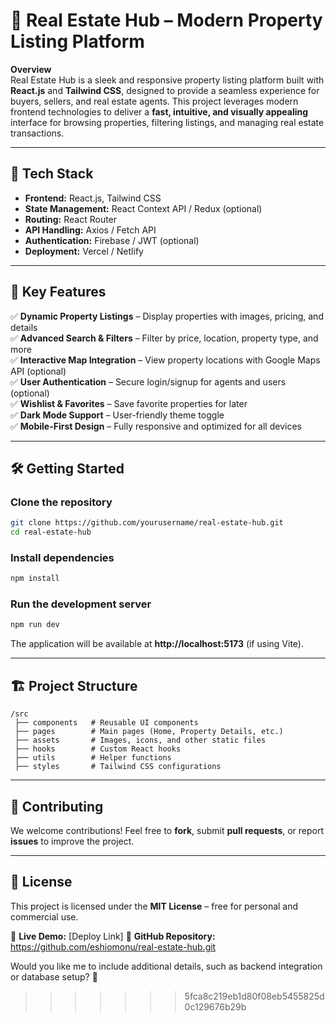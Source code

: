 # 🏡 Real Estate Hub – Modern Property Listing Platform

**Overview**  
Real Estate Hub is a sleek and responsive property listing platform built with **React.js** and **Tailwind CSS**, designed to provide a seamless experience for buyers, sellers, and real estate agents. This project leverages modern frontend technologies to deliver a **fast, intuitive, and visually appealing** interface for browsing properties, filtering listings, and managing real estate transactions.

---

## 🚀 **Tech Stack**

- **Frontend:** React.js, Tailwind CSS
- **State Management:** React Context API / Redux (optional)
- **Routing:** React Router
- **API Handling:** Axios / Fetch API
- **Authentication:** Firebase / JWT (optional)
- **Deployment:** Vercel / Netlify

---

## 📌 **Key Features**

✅ **Dynamic Property Listings** – Display properties with images, pricing, and details  
✅ **Advanced Search & Filters** – Filter by price, location, property type, and more  
✅ **Interactive Map Integration** – View property locations with Google Maps API (optional)  
✅ **User Authentication** – Secure login/signup for agents and users (optional)  
✅ **Wishlist & Favorites** – Save favorite properties for later  
✅ **Dark Mode Support** – User-friendly theme toggle  
✅ **Mobile-First Design** – Fully responsive and optimized for all devices

---

## 🛠️ **Getting Started**

### **Clone the repository**

```bash
git clone https://github.com/yourusername/real-estate-hub.git
cd real-estate-hub
```

### **Install dependencies**

```bash
npm install
```

### **Run the development server**

```bash
npm run dev
```

The application will be available at **http://localhost:5173** (if using Vite).

---

## 🏗️ **Project Structure**

```
/src
 ├── components   # Reusable UI components
 ├── pages        # Main pages (Home, Property Details, etc.)
 ├── assets       # Images, icons, and other static files
 ├── hooks        # Custom React hooks
 ├── utils        # Helper functions
 ├── styles       # Tailwind CSS configurations
```

---

## 📢 **Contributing**

We welcome contributions! Feel free to **fork**, submit **pull requests**, or report **issues** to improve the project.

---

## 📜 **License**

This project is licensed under the **MIT License** – free for personal and commercial use.

🔹 **Live Demo:** [Deploy Link]
🔹 **GitHub Repository:** https://github.com/eshiomonu/real-estate-hub.git

Would you like me to include additional details, such as backend integration or database setup? 🚀

> > > > > > > 5fca8c219eb1d80f08eb5455825d0c129676b29b
